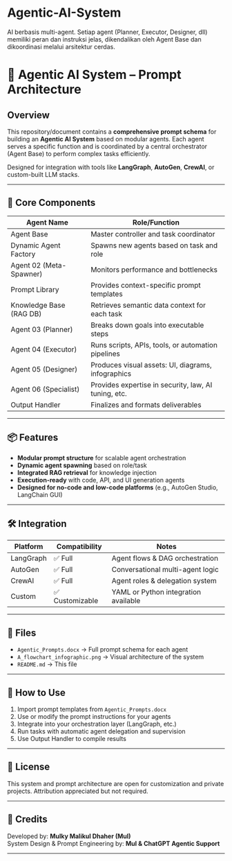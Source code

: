 # Agentic-AI-System
AI berbasis multi-agent. Setiap agent (Planner, Executor, Designer, dll) memiliki peran dan instruksi jelas, dikendalikan oleh Agent Base dan dikoordinasi melalui arsitektur cerdas.
# 🧠 Agentic AI System – Prompt Architecture

## Overview
This repository/document contains a **comprehensive prompt schema** for building an **Agentic AI System** based on modular agents. Each agent serves a specific function and is coordinated by a central orchestrator (Agent Base) to perform complex tasks efficiently.

Designed for integration with tools like **LangGraph**, **AutoGen**, **CrewAI**, or custom-built LLM stacks.

---

## 🧩 Core Components

| Agent Name          | Role/Function                                                |
|---------------------|--------------------------------------------------------------|
| Agent Base          | Master controller and task coordinator                       |
| Dynamic Agent Factory | Spawns new agents based on task and role                   |
| Agent 02 (Meta-Spawner) | Monitors performance and bottlenecks                   |
| Prompt Library      | Provides context-specific prompt templates                   |
| Knowledge Base (RAG DB) | Retrieves semantic data context for each task          |
| Agent 03 (Planner)  | Breaks down goals into executable steps                      |
| Agent 04 (Executor) | Runs scripts, APIs, tools, or automation pipelines           |
| Agent 05 (Designer) | Produces visual assets: UI, diagrams, infographics           |
| Agent 06 (Specialist)| Provides expertise in security, law, AI tuning, etc.        |
| Output Handler      | Finalizes and formats deliverables                           |

---

## 📦 Features

- **Modular prompt structure** for scalable agent orchestration
- **Dynamic agent spawning** based on role/task
- **Integrated RAG retrieval** for knowledge injection
- **Execution-ready** with code, API, and UI generation agents
- **Designed for no-code and low-code platforms** (e.g., AutoGen Studio, LangChain GUI)

---

## 🛠️ Integration

| Platform | Compatibility | Notes |
|----------|----------------|-------|
| LangGraph | ✅ Full        | Agent flows & DAG orchestration |
| AutoGen   | ✅ Full        | Conversational multi-agent logic |
| CrewAI    | ✅ Full        | Agent roles & delegation system |
| Custom    | ✅ Customizable| YAML or Python integration available |

---

## 📁 Files

- `Agentic_Prompts.docx` → Full prompt schema for each agent
- `A_flowchart_infographic.png` → Visual architecture of the system
- `README.md` → This file

---

## 🔧 How to Use

1. Import prompt templates from `Agentic_Prompts.docx`
2. Use or modify the prompt instructions for your agents
3. Integrate into your orchestration layer (LangGraph, etc.)
4. Run tasks with automatic agent delegation and supervision
5. Use Output Handler to compile results

---

## 📌 License

This system and prompt architecture are open for customization and private projects. Attribution appreciated but not required.

---

## 🤝 Credits

Developed by: **Mulky Malikul Dhaher (Mul)**  
System Design & Prompt Engineering by: **Mul & ChatGPT Agentic Support**

---
